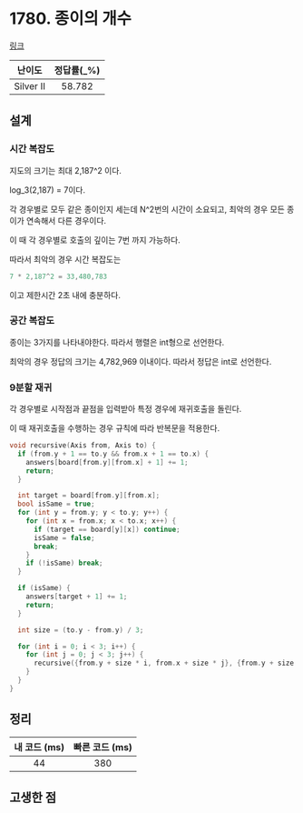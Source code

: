 # 1780. 종이의 개수

[링크](https://www.acmicpc.net/problem/1780)

|  난이도   | 정답률(\_%) |
| :-------: | :---------: |
| Silver II |   58.782    |

## 설계

### 시간 복잡도

지도의 크기는 최대 2,187^2 이다.

log_3(2,187) = 7이다.

각 경우별로 모두 같은 종이인지 세는데 N^2번의 시간이 소요되고, 최악의 경우 모든 종이가 연속해서 다른 경우이다.

이 때 각 경우별로 호출의 깊이는 7번 까지 가능하다.

따라서 최악의 경우 시간 복잡도는

```cpp
7 * 2,187^2 = 33,480,783
```

이고 제한시간 2초 내에 충분하다.

### 공간 복잡도

종이는 3가지를 나타내야한다. 따라서 행렬은 int형으로 선언한다.

최악의 경우 정답의 크기는 4,782,969 이내이다. 따라서 정답은 int로 선언한다.

### 9분할 재귀

각 경우별로 시작점과 끝점을 입력받아 특정 경우에 재귀호출을 돌린다.

이 때 재귀호출을 수행하는 경우 규칙에 따라 반복문을 적용한다.

```cpp
void recursive(Axis from, Axis to) {
  if (from.y + 1 == to.y && from.x + 1 == to.x) {
    answers[board[from.y][from.x] + 1] += 1;
    return;
  }

  int target = board[from.y][from.x];
  bool isSame = true;
  for (int y = from.y; y < to.y; y++) {
    for (int x = from.x; x < to.x; x++) {
      if (target == board[y][x]) continue;
      isSame = false;
      break;
    }
    if (!isSame) break;
  }

  if (isSame) {
    answers[target + 1] += 1;
    return;
  }

  int size = (to.y - from.y) / 3;

  for (int i = 0; i < 3; i++) {
    for (int j = 0; j < 3; j++) {
      recursive({from.y + size * i, from.x + size * j}, {from.y + size * (i + 1), from.x + size * (j + 1)});
    }
  }
}
```

## 정리

| 내 코드 (ms) | 빠른 코드 (ms) |
| :----------: | :------------: |
|      44      |      380       |

## 고생한 점
